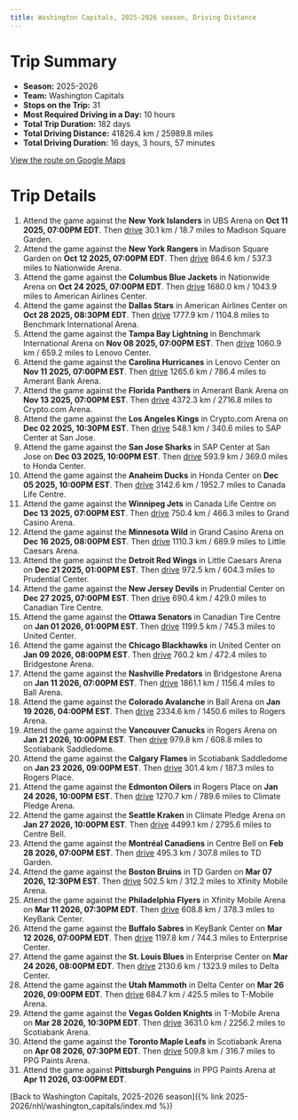 ```yaml
---
title: Washington Capitals, 2025-2026 season, Driving Distance
---
```


# Trip Summary
- **Season:** 2025-2026
- **Team:** Washington Capitals
- **Stops on the Trip:** 31
- **Most Required Driving in a Day:** 10 hours
- **Total Trip Duration:** 182 days
- **Total Driving Distance:** 41826.4 km / 25989.8 miles
- **Total Driving Duration:** 16 days, 3 hours, 57 minutes

[View the route on Google Maps](https://www.google.com/maps/dir/UBS+Arena+New+York/Madison+Square+Garden+New+York/Nationwide+Arena+Columbus/American+Airlines+Center+Dallas/Benchmark+International+Arena+Tampa+Bay/Lenovo+Center+Carolina/Amerant+Bank+Arena+Florida/Crypto.com+Arena+Los+Angeles/SAP+Center+at+San+Jose+San+Jose/Honda+Center+Anaheim/Canada+Life+Centre+Winnipeg/Grand+Casino+Arena+Minnesota/Little+Caesars+Arena+Detroit/Prudential+Center+New+Jersey/Canadian+Tire+Centre+Ottawa/United+Center+Chicago/Bridgestone+Arena+Nashville/Ball+Arena+Colorado/Rogers+Arena+Vancouver/Scotiabank+Saddledome+Calgary/Rogers+Place+Edmonton/Climate+Pledge+Arena+Seattle/Centre+Bell+Montréal/TD+Garden+Boston/Xfinity+Mobile+Arena+Philadelphia/KeyBank+Center+Buffalo/Enterprise+Center+St.+Louis/Delta+Center+Utah/T-Mobile+Arena+Vegas/Scotiabank+Arena+Toronto/PPG+Paints+Arena+Pittsburgh)

# Trip Details
1. Attend the game against the **New York Islanders** in UBS Arena on **Oct 11 2025, 07:00PM EDT**. Then [drive](https://www.google.com/maps/dir/UBS+Arena+New+York/Madison+Square+Garden+New+York) 30.1 km / 18.7 miles to Madison Square Garden.
2. Attend the game against the **New York Rangers** in Madison Square Garden on **Oct 12 2025, 07:00PM EDT**. Then [drive](https://www.google.com/maps/dir/Madison+Square+Garden+New+York/Nationwide+Arena+Columbus) 864.6 km / 537.3 miles to Nationwide Arena.
3. Attend the game against the **Columbus Blue Jackets** in Nationwide Arena on **Oct 24 2025, 07:00PM EDT**. Then [drive](https://www.google.com/maps/dir/Nationwide+Arena+Columbus/American+Airlines+Center+Dallas) 1680.0 km / 1043.9 miles to American Airlines Center.
4. Attend the game against the **Dallas Stars** in American Airlines Center on **Oct 28 2025, 08:30PM EDT**. Then [drive](https://www.google.com/maps/dir/American+Airlines+Center+Dallas/Benchmark+International+Arena+Tampa+Bay) 1777.9 km / 1104.8 miles to Benchmark International Arena.
5. Attend the game against the **Tampa Bay Lightning** in Benchmark International Arena on **Nov 08 2025, 07:00PM EST**. Then [drive](https://www.google.com/maps/dir/Benchmark+International+Arena+Tampa+Bay/Lenovo+Center+Carolina) 1060.9 km / 659.2 miles to Lenovo Center.
6. Attend the game against the **Carolina Hurricanes** in Lenovo Center on **Nov 11 2025, 07:00PM EST**. Then [drive](https://www.google.com/maps/dir/Lenovo+Center+Carolina/Amerant+Bank+Arena+Florida) 1265.6 km / 786.4 miles to Amerant Bank Arena.
7. Attend the game against the **Florida Panthers** in Amerant Bank Arena on **Nov 13 2025, 07:00PM EST**. Then [drive](https://www.google.com/maps/dir/Amerant+Bank+Arena+Florida/Crypto.com+Arena+Los+Angeles) 4372.3 km / 2716.8 miles to Crypto.com Arena.
8. Attend the game against the **Los Angeles Kings** in Crypto.com Arena on **Dec 02 2025, 10:30PM EST**. Then [drive](https://www.google.com/maps/dir/Crypto.com+Arena+Los+Angeles/SAP+Center+at+San+Jose+San+Jose) 548.1 km / 340.6 miles to SAP Center at San Jose.
9. Attend the game against the **San Jose Sharks** in SAP Center at San Jose on **Dec 03 2025, 10:00PM EST**. Then [drive](https://www.google.com/maps/dir/SAP+Center+at+San+Jose+San+Jose/Honda+Center+Anaheim) 593.9 km / 369.0 miles to Honda Center.
10. Attend the game against the **Anaheim Ducks** in Honda Center on **Dec 05 2025, 10:00PM EST**. Then [drive](https://www.google.com/maps/dir/Honda+Center+Anaheim/Canada+Life+Centre+Winnipeg) 3142.6 km / 1952.7 miles to Canada Life Centre.
11. Attend the game against the **Winnipeg Jets** in Canada Life Centre on **Dec 13 2025, 07:00PM EST**. Then [drive](https://www.google.com/maps/dir/Canada+Life+Centre+Winnipeg/Grand+Casino+Arena+Minnesota) 750.4 km / 466.3 miles to Grand Casino Arena.
12. Attend the game against the **Minnesota Wild** in Grand Casino Arena on **Dec 16 2025, 08:00PM EST**. Then [drive](https://www.google.com/maps/dir/Grand+Casino+Arena+Minnesota/Little+Caesars+Arena+Detroit) 1110.3 km / 689.9 miles to Little Caesars Arena.
13. Attend the game against the **Detroit Red Wings** in Little Caesars Arena on **Dec 21 2025, 01:00PM EST**. Then [drive](https://www.google.com/maps/dir/Little+Caesars+Arena+Detroit/Prudential+Center+New+Jersey) 972.5 km / 604.3 miles to Prudential Center.
14. Attend the game against the **New Jersey Devils** in Prudential Center on **Dec 27 2025, 07:00PM EST**. Then [drive](https://www.google.com/maps/dir/Prudential+Center+New+Jersey/Canadian+Tire+Centre+Ottawa) 690.4 km / 429.0 miles to Canadian Tire Centre.
15. Attend the game against the **Ottawa Senators** in Canadian Tire Centre on **Jan 01 2026, 01:00PM EST**. Then [drive](https://www.google.com/maps/dir/Canadian+Tire+Centre+Ottawa/United+Center+Chicago) 1199.5 km / 745.3 miles to United Center.
16. Attend the game against the **Chicago Blackhawks** in United Center on **Jan 09 2026, 08:00PM EST**. Then [drive](https://www.google.com/maps/dir/United+Center+Chicago/Bridgestone+Arena+Nashville) 760.2 km / 472.4 miles to Bridgestone Arena.
17. Attend the game against the **Nashville Predators** in Bridgestone Arena on **Jan 11 2026, 07:00PM EST**. Then [drive](https://www.google.com/maps/dir/Bridgestone+Arena+Nashville/Ball+Arena+Colorado) 1861.1 km / 1156.4 miles to Ball Arena.
18. Attend the game against the **Colorado Avalanche** in Ball Arena on **Jan 19 2026, 04:00PM EST**. Then [drive](https://www.google.com/maps/dir/Ball+Arena+Colorado/Rogers+Arena+Vancouver) 2334.6 km / 1450.6 miles to Rogers Arena.
19. Attend the game against the **Vancouver Canucks** in Rogers Arena on **Jan 21 2026, 10:00PM EST**. Then [drive](https://www.google.com/maps/dir/Rogers+Arena+Vancouver/Scotiabank+Saddledome+Calgary) 979.8 km / 608.8 miles to Scotiabank Saddledome.
20. Attend the game against the **Calgary Flames** in Scotiabank Saddledome on **Jan 23 2026, 09:00PM EST**. Then [drive](https://www.google.com/maps/dir/Scotiabank+Saddledome+Calgary/Rogers+Place+Edmonton) 301.4 km / 187.3 miles to Rogers Place.
21. Attend the game against the **Edmonton Oilers** in Rogers Place on **Jan 24 2026, 10:00PM EST**. Then [drive](https://www.google.com/maps/dir/Rogers+Place+Edmonton/Climate+Pledge+Arena+Seattle) 1270.7 km / 789.6 miles to Climate Pledge Arena.
22. Attend the game against the **Seattle Kraken** in Climate Pledge Arena on **Jan 27 2026, 10:00PM EST**. Then [drive](https://www.google.com/maps/dir/Climate+Pledge+Arena+Seattle/Centre+Bell+Montréal) 4499.1 km / 2795.6 miles to Centre Bell.
23. Attend the game against the **Montréal Canadiens** in Centre Bell on **Feb 28 2026, 07:00PM EST**. Then [drive](https://www.google.com/maps/dir/Centre+Bell+Montréal/TD+Garden+Boston) 495.3 km / 307.8 miles to TD Garden.
24. Attend the game against the **Boston Bruins** in TD Garden on **Mar 07 2026, 12:30PM EST**. Then [drive](https://www.google.com/maps/dir/TD+Garden+Boston/Xfinity+Mobile+Arena+Philadelphia) 502.5 km / 312.2 miles to Xfinity Mobile Arena.
25. Attend the game against the **Philadelphia Flyers** in Xfinity Mobile Arena on **Mar 11 2026, 07:30PM EDT**. Then [drive](https://www.google.com/maps/dir/Xfinity+Mobile+Arena+Philadelphia/KeyBank+Center+Buffalo) 608.8 km / 378.3 miles to KeyBank Center.
26. Attend the game against the **Buffalo Sabres** in KeyBank Center on **Mar 12 2026, 07:00PM EDT**. Then [drive](https://www.google.com/maps/dir/KeyBank+Center+Buffalo/Enterprise+Center+St.+Louis) 1197.8 km / 744.3 miles to Enterprise Center.
27. Attend the game against the **St. Louis Blues** in Enterprise Center on **Mar 24 2026, 08:00PM EDT**. Then [drive](https://www.google.com/maps/dir/Enterprise+Center+St.+Louis/Delta+Center+Utah) 2130.6 km / 1323.9 miles to Delta Center.
28. Attend the game against the **Utah Mammoth** in Delta Center on **Mar 26 2026, 09:00PM EDT**. Then [drive](https://www.google.com/maps/dir/Delta+Center+Utah/T-Mobile+Arena+Vegas) 684.7 km / 425.5 miles to T-Mobile Arena.
29. Attend the game against the **Vegas Golden Knights** in T-Mobile Arena on **Mar 28 2026, 10:30PM EDT**. Then [drive](https://www.google.com/maps/dir/T-Mobile+Arena+Vegas/Scotiabank+Arena+Toronto) 3631.0 km / 2256.2 miles to Scotiabank Arena.
30. Attend the game against the **Toronto Maple Leafs** in Scotiabank Arena on **Apr 08 2026, 07:30PM EDT**. Then [drive](https://www.google.com/maps/dir/Scotiabank+Arena+Toronto/PPG+Paints+Arena+Pittsburgh) 509.8 km / 316.7 miles to PPG Paints Arena.
31. Attend the game against **Pittsburgh Penguins** in PPG Paints Arena at **Apr 11 2026, 03:00PM EDT**.

[Back to Washington Capitals, 2025-2026 season]({% link 2025-2026/nhl/washington_capitals/index.md %})
